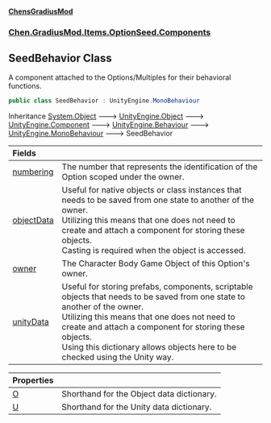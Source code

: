 
#### [ChensGradiusMod](index 'index')

### [Chen.GradiusMod.Items.OptionSeed.Components](DLK6_XagJC8yDTIwBWv4gg 'Chen.GradiusMod.Items.OptionSeed.Components')

## SeedBehavior Class
A component attached to the Options/Multiples for their behavioral functions.  
```csharp
public class SeedBehavior : UnityEngine.MonoBehaviour
```

Inheritance [System.Object](https://docs.microsoft.com/en-us/dotnet/api/System.Object 'System.Object') &#129106; [UnityEngine.Object](https://docs.microsoft.com/en-us/dotnet/api/UnityEngine.Object 'UnityEngine.Object') &#129106; [UnityEngine.Component](https://docs.microsoft.com/en-us/dotnet/api/UnityEngine.Component 'UnityEngine.Component') &#129106; [UnityEngine.Behaviour](https://docs.microsoft.com/en-us/dotnet/api/UnityEngine.Behaviour 'UnityEngine.Behaviour') &#129106; [UnityEngine.MonoBehaviour](https://docs.microsoft.com/en-us/dotnet/api/UnityEngine.MonoBehaviour 'UnityEngine.MonoBehaviour') &#129106; SeedBehavior  

| Fields | |
| :--- | :--- |
| [numbering](ViwYv31zr7acRm7cRxprpQ 'Chen.GradiusMod.Items.OptionSeed.Components.SeedBehavior.numbering') | The number that represents the identification of the Option scoped under the owner.<br/> |
| [objectData](W37MaJJuYm4X0pNCyCYBxQ 'Chen.GradiusMod.Items.OptionSeed.Components.SeedBehavior.objectData') | Useful for native objects or class instances that needs to be saved from one state to another of the owner.<br/>Utilizing this means that one does not need to create and attach a component for storing these objects.<br/>Casting is required when the object is accessed.<br/> |
| [owner](KLX83QDJL1k8zsH8sOjMyg 'Chen.GradiusMod.Items.OptionSeed.Components.SeedBehavior.owner') | The Character Body Game Object of this Option's owner.<br/> |
| [unityData](eRwqRw6WtR0xL5L01NyAzg 'Chen.GradiusMod.Items.OptionSeed.Components.SeedBehavior.unityData') | Useful for storing prefabs, components, scriptable objects that needs to be saved from one state to another of the owner.<br/>Utilizing this means that one does not need to create and attach a component for storing these objects.<br/>Using this dictionary allows objects here to be checked using the Unity way.<br/> |

| Properties | |
| :--- | :--- |
| [O](gkQRHuU_w5IxAQ7Sh5ASJg 'Chen.GradiusMod.Items.OptionSeed.Components.SeedBehavior.O') | Shorthand for the Object data dictionary.<br/> |
| [U](6p6UQ1iFA0lehnbFIKBEWg 'Chen.GradiusMod.Items.OptionSeed.Components.SeedBehavior.U') | Shorthand for the Unity data dictionary.<br/> |
